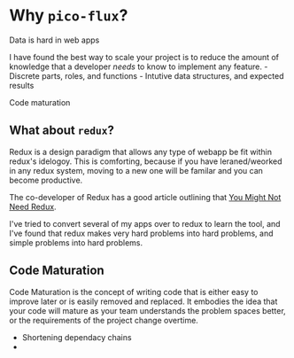 # Why `pico-flux`?



Data is hard in web apps



I have found the best way to scale your project is to reduce the amount of knowledge that a developer _needs_ to know to implement any feature.
	- Discrete parts, roles, and functions
	- Intutive data structures, and expected results


Code maturation


## What about `redux`?

Redux is a design paradigm that allows any type of webapp be fit within redux's idelogoy. This is comforting, because if you have leraned/weorked in any redux system, moving to a new one will be familar and you can become productive.

The co-developer of Redux has a good article outlining that [You Might Not Need Redux](https://medium.com/@dan_abramov/you-might-not-need-redux-be46360cf367).

I've tried to convert several of my apps over to redux to learn the tool, and I've found that redux makes very hard problems into hard problems, and simple problems into hard problems.




## Code Maturation

Code Maturation is the concept of writing code that is either easy to improve later or is easily removed and replaced. It embodies the idea that your code will mature as your team understands the problem spaces better, or the requirements of the project change overtime.

- Shortening dependacy chains
-